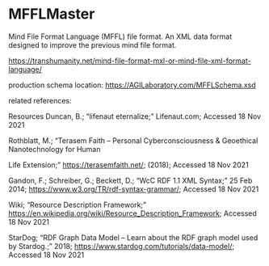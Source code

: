 # MFFLMaster
Mind File Format Language (MFFL) file format.  An XML data format designed to improve the previous mind file format.


https://transhumanity.net/mind-file-format-mxl-or-mind-file-xml-format-language/ 

production schema location: https://AGILaboratory.com/MFFLSchema.xsd 

related references: 

Resources
Duncan, B.; “lifenaut eternalize;” Lifenaut.com; Accessed 18 Nov 2021

Rothblatt, M.; “Terasem Faith – Personal Cyberconsciousness & Geoethical Nanotechnology for Human

Life Extension;” https://terasemfaith.net/; (2018); Accessed 18 Nov 2021

Gandon, F.; Schreiber, G.; Beckett, D.; “WcC RDF 1.1 XML Syntax;” 25 Feb 2014;  https://www.w3.org/TR/rdf-syntax-grammar/; Accessed 18 Nov 2021

Wiki; “Resource Description Framework;”
https://en.wikipedia.org/wiki/Resource_Description_Framework; Accessed 18 Nov 2021

StarDog; “RDF Graph Data Model – Learn about the RDF graph model used by Stardog.;” 2018;
https://www.stardog.com/tutorials/data-model/; Accessed 18 Nov 2021
